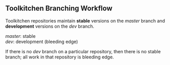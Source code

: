 ## Toolkitchen Branching Workflow

Toolkitchen repositories maintain **stable** versions on the _master_ branch and **development** versions on the _dev_ branch.

_master_: stable  
_dev_: development (bleeding edge)

If there is no _dev_ branch on a particular repository, then there is no stable branch; all work in that repository is bleeding edge.

